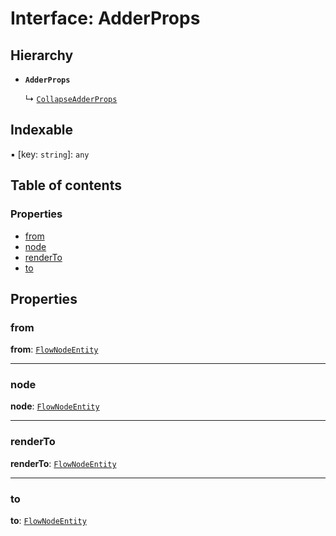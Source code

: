 # Interface: AdderProps

## Hierarchy

* **`AdderProps`**

  ↳ [`CollapseAdderProps`](/auto-docs/free-layout-editor/interfaces/CollapseAdderProps.md)

## Indexable

▪ \[key: `string`]: `any`

## Table of contents

### Properties

* [from](/auto-docs/free-layout-editor/interfaces/AdderProps.md#from)
* [node](/auto-docs/free-layout-editor/interfaces/AdderProps.md#node)
* [renderTo](/auto-docs/free-layout-editor/interfaces/AdderProps.md#renderto)
* [to](/auto-docs/free-layout-editor/interfaces/AdderProps.md#to)

## Properties

### from

**from**: [`FlowNodeEntity`](/auto-docs/free-layout-editor/classes/FlowNodeEntity-1.md)

***

### node

**node**: [`FlowNodeEntity`](/auto-docs/free-layout-editor/classes/FlowNodeEntity-1.md)

***

### renderTo

**renderTo**: [`FlowNodeEntity`](/auto-docs/free-layout-editor/classes/FlowNodeEntity-1.md)

***

### to

**to**: [`FlowNodeEntity`](/auto-docs/free-layout-editor/classes/FlowNodeEntity-1.md)
